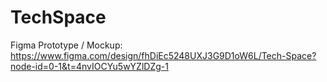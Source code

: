 # TechSpace
Figma Prototype / Mockup:
https://www.figma.com/design/fhDiEc5248UXJ3G9D1oW6L/Tech-Space?node-id=0-1&t=4nvIOCYu5wYZlDZg-1
